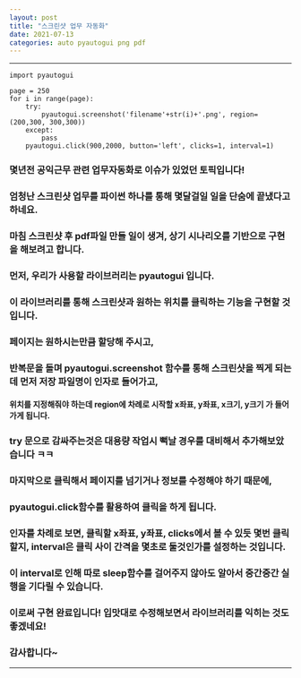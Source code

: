 ```yaml
---
layout: post
title: "스크린샷 업무 자동화"
date: 2021-07-13
categories: auto pyautogui png pdf
---
```

---
```
import pyautogui

page = 250
for i in range(page):
    try:
        pyautogui.screenshot('filename'+str(i)+'.png', region=(200,300, 300,300))
    except:
        pass
    pyautogui.click(900,2000, button='left', clicks=1, interval=1)
```
### 몇년전 공익근무 관련 업무자동화로 이슈가 있었던 토픽입니다!
### 엄청난 스크린샷 업무를 파이썬 하나를 통해 몇달걸일 일을 단숨에 끝냈다고 하네요.



### 마침 스크린샷 후 pdf파일 만들 일이 생겨, 상기 시나리오를 기반으로 구현을 해보려고 합니다.


### 먼저, 우리가 사용할 라이브러리는 pyautogui 입니다.
### 이 라이브러리를 통해 스크린샷과 원하는 위치를 클릭하는 기능을 구현할 것입니다.


### 페이지는 원하시는만큼 할당해 주시고,
### 반복문을 돌며 pyautogui.screenshot 함수를 통해 스크린샷을 찍게 되는데 먼저 저장 파일명이 인자로 들어가고,
#### 위치를 지정해줘야 하는데 region에 차례로 시작할 x좌표, y좌표, x크기, y크기 가 들어가게 됩니다.


### try 문으로 감싸주는것은 대용량 작업시 뻑날 경우를 대비해서 추가해보았습니다 ㅋㅋ


### 마지막으로 클릭해서 페이지를 넘기거나 정보를 수정해야 하기 때문에, 
### pyautogui.click함수를 활용하여 클릭을 하게 됩니다.
### 인자를 차례로 보면, 클릭할 x좌표, y좌표, clicks에서 볼 수 있듯 몇번 클릭할지, interval은 클릭 사이 간격을 몇초로 둘것인가를 설정하는 것입니다. 
### 이 interval로 인해 따로 sleep함수를 걸어주지 않아도 알아서 중간중간 실행을 기다릴 수 있습니다.


### 이로써 구현 완료입니다! 입맛대로 수정해보면서 라이브러리를 익히는 것도 좋겠네요! 
### 감사합니다~


---
